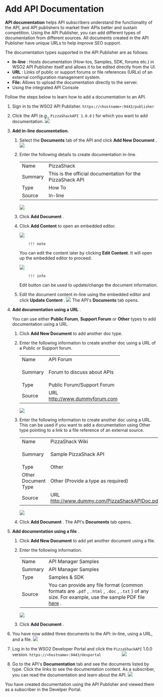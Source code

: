 # Add API Documentation

**API documentation** helps API subscribers understand the functionality of the API, and API publishers to market their APIs better and sustain competition. Using the API Publisher, you can add different types of documentation from different sources. All documents created in the API Publisher have unique URLs to help improve SEO support.

The documentation types supported in the API Publisher are as follows:

-   **In-line** : Hosts documentation (How-tos, Samples, SDK, forums etc.) in WSO2 API Publisher itself and allows it to be edited directly from the UI.
-   **URL** : Links of public or support forums or file references (URLs) of an external configuration management system.
-   **File:** Allows to upload the documentation directly to the server.
-   Using the integrated API Console

Follow the steps below to learn how to add a documentation to an API.

1.  Sign in to the WSO2 API Publisher.
`https://<hostname>:9443/publisher`
2.  Click the API (e.g., `PizzaShackAPI 1.0.0` ) for which you want to add documentation.
    ![](../../../assets/img/Learn/add-docs-select-api.png)
3.  **Add in-line documentation.**

    1.  Select the **Documents** tab of the API and click **Add New Document** .
        ![](../../../assets/img/Learn/add-docs-documents.png)
    2.  Enter the following details to create documentation in-line.

        |         |                                      |
        |---------|--------------------------------------|
        | Name    | PizzaShack                    |
        | Summary | This is the official documentation for the PizzaShack API |
        | Type    | How To                               |
        | Source  | In-line                              |

        ![](../../../assets/img/Learn/add-docs-create-inline.png)

    3.  Click **Add Document** .
    4.  Click **Add Content** to open an embedded editor.

        ![](../../../assets/img/Learn/add-docs-add-content.png)

                !!! note
        You can edit the content later by clicking **Edit Content**. It will open up the embedded editor to proceed.


        ![](../../../assets/img/Learn/add-docs-edit-content.png)

                !!! info
        Edit button can be used to update/change the document information.

    5.  Edit the document content in-line using the embedded editor and click **Update Content** .
        ![](../../../assets/img/Learn/add-docs-update-content.png)
        The API's **Documents** tab opens.

4.  **Add documentation using a URL** .

    You can use either **Public Forum**, **Support Forum** or **Other** types to add documentation using a URL.

    1.  Click **Add New Document** to add another doc type.

    2.  Enter the following information to create another doc using a URL of a Public or Support forum.

        <table>
        <tbody>
        <tr class="odd">
        <td>Name</td>
        <td>API Forum</td>
        </tr>
        <tr class="even">
        <td>Summary</td>
        <td><div class="company-logo-container">
        <p>Forum to discuss about APIs</p>
        </div></td>
        </tr>
        <tr class="odd">
        <td>Type</td>
        <td>Public Forum/Support Forum</td>
        </tr>
        <tr class="even">
        <td>Source</td>
        <td>URL<br />
        <a href="http://www.dummyforum.com" class="uri">http://www.dummyforum.com</a></td>
        </tr>
        </tbody>
        </table>

        ![](../../../assets/img/Learn/add-docs-forum-type.png)

    3.  Enter the following information to create another doc using a URL. This can be used if you want to add a documentation using Other type pointing to a link to a file reference of an external source.

        <table>
        <tbody>
        <tr class="odd">
        <td>Name</td>
        <td>PizzaShack Wiki</td>
        </tr>
        <tr class="even">
        <td>Summary</td>
        <td><div class="company-logo-container">
        <p>Sample PizzaShack API</p>
        </div></td>
        </tr>
        <tr class="odd">
        <td>Type</td>
        <td>Other</td>
        </tr>
        <tr class="even">
        <td>Other Document Type</td>
        <td>Other (Provide a type as required)</td>
        </tr>
        <tr class="even">
        <td>Source</td>
        <td>URL<br />
        <a href="http://www.dummy.com/PizzaShackAPIDoc.pdf" class="uri">http://www.dummy.com/PizzaShackAPIDoc.pdf</a></td>
        </tr>
        </tbody>
        </table>

        ![](../../../assets/img/Learn/add-docs-url-type.png)

    4.  Click **Add Document** .
        The API's **Documents** tab opens.

5.  **Add documentation using a file** .

    1.  Click **Add New Document** to add yet another document using a file.

    2.  Enter the following information.

        |         |                                                                                                                                                                                                                                                                                                                              |
        |---------|------------------------------------------------------------------------------------------------------------------------------------------------------------------------------------------------------------------------------------------------------------------------------------------------------------------------------|
        | Name    | API Manager Samples                                                                                                                                                                                                                                                                                                          |
        | Summary | API Manager Samples                                                                                                                                                                                                                                                                                                          |
        | Type    | Samples & SDK                                                                                                                                                                                                                                                                                                                |
        | Source  | You can provide any file format (common formats are `.pdf` , `.html` , `.doc` , `.txt` ) of any size. For example, use the sample PDF file [here](../../../assets/attachments/Learn/api-docs-sample.pdf) . |

        ![](../../../assets/img/Learn/add-docs-pdf-file.png)

    3.  Click **Add Document** .
    
6. You have now added three documents to the API: in-line, using a URL, and a file.
        ![](../../../assets/img/Learn/add-docs-all.png)

7.  Log in to the WSO2 Developer Portal and click the `PizzaShackAPI` 1.0.0 version.
`https://<hostname>:9443/devportal         `
    ![](../../../assets/img/Learn/view-docs-devportal.png)

8.  Go to the API's **Documentation** tab and see the documents listed by type.
    Click the links to see the documentation content. As a subscriber, you can read the documentation and learn about the API.
    ![](../../../assets/img/Learn/view-docs-api.png)

You have created documentation using the API Publisher and viewed them as a subscriber in the Develper Portal.

